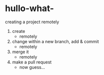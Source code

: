 # hullo-what-
creating a project remotely

1. create
   - remotely
2. change within a new branch, add & commit
   - remotely
3. merge it
   - remotely
5. make a pull request
   - now guess...
